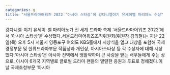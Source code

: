 ```yaml
---
categories: g
title: "서울드라마어워즈 2022 ‘아시아 스타상’에 강다니엘야기 유세이벨 마리아노 수상"
---
```

 강다니엘-야기 유세이-벨 마리아노가 전 세계 드라마 축제 ‘서울드라마어워즈 2022’에서 ‘아시아 스타상’을 수상했다.서울드라마어워즈조직위원회(위원장 김의철)는 지난 22일(목) 오후 5시 서울시 영등포구 여의도 KBS홀에서 시상식을 열고 대상을 포함해 국제경쟁부문 및 한류드라마부문 작품상과 개인상, 아시아스타상 등 각 수상자에 대해 시상했다.‘아시아 스타상’은 아시아 전역에서 맹활약하며 큰 사랑을 받는 배우들에게 주는 상으로, 아시아 6개국 지역별로 글로벌 드라마 팬들의 열렬한 응원과 투표로 정해졌다.이날 국제초청부문 ‘아시아 